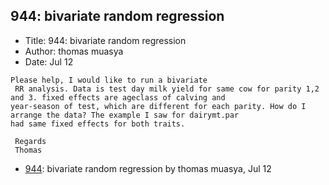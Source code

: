 ## 944: bivariate random regression

- Title: 944: bivariate random regression
- Author: thomas muasya
- Date: Jul 12
```
Please help, I would like to run a bivariate 
 RR analysis. Data is test day milk yield for same cow for parity 1,2 and 3. fixed effects are ageclass of calving and
year-season of test, which are different for each parity. How do I arrange the data? The example I saw for dairymt.par
had same fixed effects for both traits. 

 Regards
 Thomas
```

- [944](0944.md): bivariate random regression by thomas muasya, Jul 12

